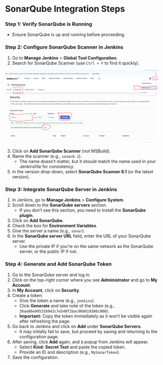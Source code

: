 # SonarQube Integration Steps

### Step 1: Verify SonarQube is Running
- Ensure SonarQube is up and running before proceeding.

### Step 2: Configure SonarQube Scanner in Jenkins
1. Go to **Manage Jenkins** > **Global Tool Configuration**.
2. Search for SonarQube Scanner (use `Ctrl + F` to find it quickly).

 ![image info](./sonarqube-token.PNG)

3. Click on **Add SonarQube Scanner** (not MSBuild).
4. Name the scanner (e.g., `sonar6.1`).
   - The name doesn’t matter, but it should match the name used in your Jenkinsfile for consistency.
5. In the version drop-down, select **SonarQube Scanner 6.1** (or the latest version).

### Step 3: Integrate SonarQube Server in Jenkins
1. In Jenkins, go to **Manage Jenkins** > **Configure System**.
2. Scroll down to the **SonarQube servers** section.
   - If you don’t see this section, you need to install the **SonarQube plugin**.
3. Click on **Add SonarQube**.
4. Check the box for **Environment Variables**.
5. Give the server a name (e.g., `sonar`).
6. In the **SonarQube server URL** field, enter the URL of your SonarQube server.
   - Use the private IP if you're on the same network as the SonarQube server, or the public IP if not.

### Step 4: Generate and Add SonarQube Token
1. Go to the SonarQube server and log in.
2. Click on the top-right corner where you see **Administrator** and go to **My Account**.
3. In **My Account**, click on **Security**.
4. Create a token:
   - Give the token a name (e.g., `jenkins`).
   - Click **Generate** and take note of the token (e.g., `36aa86e99531b942c7e540f2bac90dd19386c006`).
   - **Important:** Copy the token immediately as it won’t be visible again after refreshing the page.
5. Go back to Jenkins and click on **Add** under **SonarQube Servers**.
   - It may initially fail to save, but proceed by saving and returning to the configuration page.
6. After saving, click **Add** again, and a popup from Jenkins will appear.
   - Select **Kind: Secret Text** and paste the copied token.
   - Provide an ID and description (e.g., `MySonarToken`).
7. Save the configuration.
